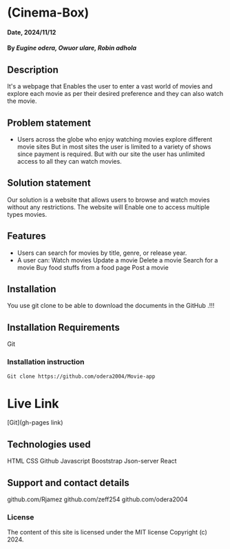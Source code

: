 # (Cinema-Box)

#### Date, 2024/11/12

#### By *Eugine odera, Owuor ulare, Robin adhola*

## Description
It's a webpage that Enables the user to enter a vast world of movies and explore each movie as per their desired preference and they can also watch the movie.

## Problem statement

- Users across the globe who enjoy watching movies explore different movie sites
But in most sites the user is limited to a variety of shows since payment is required. But with our site the user has unlimited access to all they can watch movies.

## Solution statement
Our solution is a website that allows users to browse and watch movies without any restrictions. The website will Enable one to access multiple types movies.

## Features
- Users can search for movies by title, genre, or release year.
- A user can:
           Watch movies 
           Update a movie
           Delete a movie
           Search for a movie
           Buy food stuffs from a food page
            Post a movie


## Installation
You use git clone to be able to download the documents in the GitHub .!!!

## Installation Requirements
Git

### Installation instruction
```
Git clone https://github.com/odera2004/Movie-app

```

# Live Link
[Git](gh-pages link)

## Technologies used
HTML
CSS
Github
Javascript
Booststrap
Json-server
React

## Support and contact details
github.com/Rjamez
github.com/zeff254
github.com/odera2004

### License
The content of this site is licensed under the MIT license
Copyright (c) 2024.








